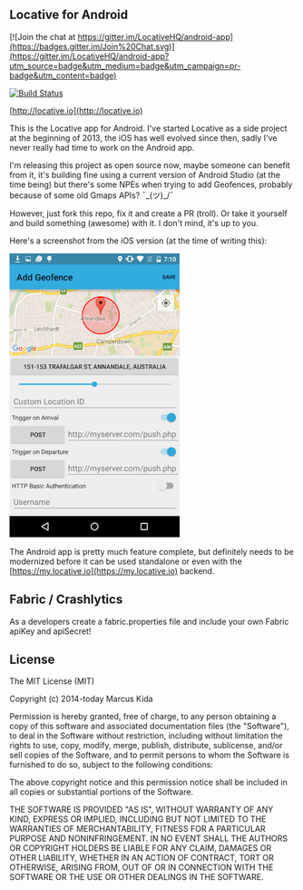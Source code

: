 ## Locative for Android

[![Join the chat at https://gitter.im/LocativeHQ/android-app](https://badges.gitter.im/Join%20Chat.svg)](https://gitter.im/LocativeHQ/android-app?utm_source=badge&utm_medium=badge&utm_campaign=pr-badge&utm_content=badge)

[![Build Status](https://travis-ci.org/LocativeHQ/android-app.svg?branch=master)](https://travis-ci.org/LocativeHQ/android-app)

[http://locative.io](http://locative.io)

This is the Locative app for Android. I've started Locative as a side project at the beginning of 2013, the iOS has well evolved since then, sadly I've never really had time to work on the Android app.

I'm releasing this project as open source now, maybe someone can benefit from it, it's building fine using a current version of Android Studio (at the time being) but there's some NPEs when trying to add Geofences, probably because of some old Gmaps APIs? ¯\_(ツ)_/¯

However, just fork this repo, fix it and create a PR (troll). Or take it yourself and build something (awesome) with it. I don't mind, it's up to you.

Here's a screenshot from the iOS version (at the time of writing this):

![Screenshot](android-screenshot.png)

The Android app is pretty much feature complete, but definitely needs to be modernized before it can be used standalone or even with the [https://my.locative.io](https://my.locative.io) backend.

## Fabric / Crashlytics

As a developers create a fabric.properties file and include your own Fabric apiKey and apiSecret!

## License

The MIT License (MIT)

Copyright (c) 2014-today Marcus Kida

Permission is hereby granted, free of charge, to any person obtaining a copy of this software and associated documentation files (the "Software"), to deal in the Software without restriction, including without limitation the rights to use, copy, modify, merge, publish, distribute, sublicense, and/or sell copies of the Software, and to permit persons to whom the Software is furnished to do so, subject to the following conditions:

The above copyright notice and this permission notice shall be included in all copies or substantial portions of the Software.

THE SOFTWARE IS PROVIDED "AS IS", WITHOUT WARRANTY OF ANY KIND, EXPRESS OR IMPLIED, INCLUDING BUT NOT LIMITED TO THE WARRANTIES OF MERCHANTABILITY, FITNESS FOR A PARTICULAR PURPOSE AND NONINFRINGEMENT. IN NO EVENT SHALL THE AUTHORS OR COPYRIGHT HOLDERS BE LIABLE FOR ANY CLAIM, DAMAGES OR OTHER LIABILITY, WHETHER IN AN ACTION OF CONTRACT, TORT OR OTHERWISE, ARISING FROM, OUT OF OR IN CONNECTION WITH THE SOFTWARE OR THE USE OR OTHER DEALINGS IN THE SOFTWARE.
